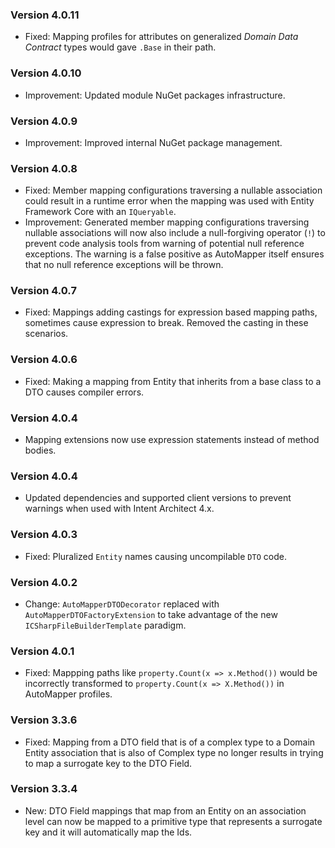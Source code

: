 ### Version 4.0.11

- Fixed: Mapping profiles for attributes on generalized _Domain Data Contract_ types would gave `.Base` in their path.

### Version 4.0.10

- Improvement: Updated module NuGet packages infrastructure.

### Version 4.0.9

- Improvement: Improved internal NuGet package management.

### Version 4.0.8

- Fixed: Member mapping configurations traversing a nullable association could result in a runtime error when the mapping was used with Entity Framework Core with an `IQueryable`.
- Improvement: Generated member mapping configurations traversing nullable associations will now also include a null-forgiving operator (`!`) to prevent code analysis tools from warning of potential null reference exceptions. The warning is a false positive as AutoMapper itself ensures that no null reference exceptions will be thrown.

### Version 4.0.7

- Fixed: Mappings adding castings for expression based mapping paths, sometimes cause expression to break. Removed the casting in these scenarios.

### Version 4.0.6

- Fixed: Making a mapping from Entity that inherits from a base class to a DTO causes compiler errors.

### Version 4.0.4

- Mapping extensions now use expression statements instead of method bodies.

### Version 4.0.4

- Updated dependencies and supported client versions to prevent warnings when used with Intent Architect 4.x.

### Version 4.0.3
- Fixed: Pluralized `Entity` names causing uncompilable `DTO` code.

### Version 4.0.2

- Change: `AutoMapperDTODecorator` replaced with `AutoMapperDTOFactoryExtension` to take advantage of the new `ICSharpFileBuilderTemplate` paradigm.

### Version 4.0.1

- Fixed: Mappping paths like `property.Count(x => x.Method())` would be incorrectly transformed to `property.Count(x => X.Method())` in AutoMapper profiles.

### Version 3.3.6

- Fixed: Mapping from a DTO field that is of a complex type to a Domain Entity association that is also of Complex type no longer results in trying to map a surrogate key to the DTO Field.

### Version 3.3.4

- New: DTO Field mappings that map from an Entity on an association level can now be mapped to a primitive type that represents a surrogate key and it will automatically map the Ids.
